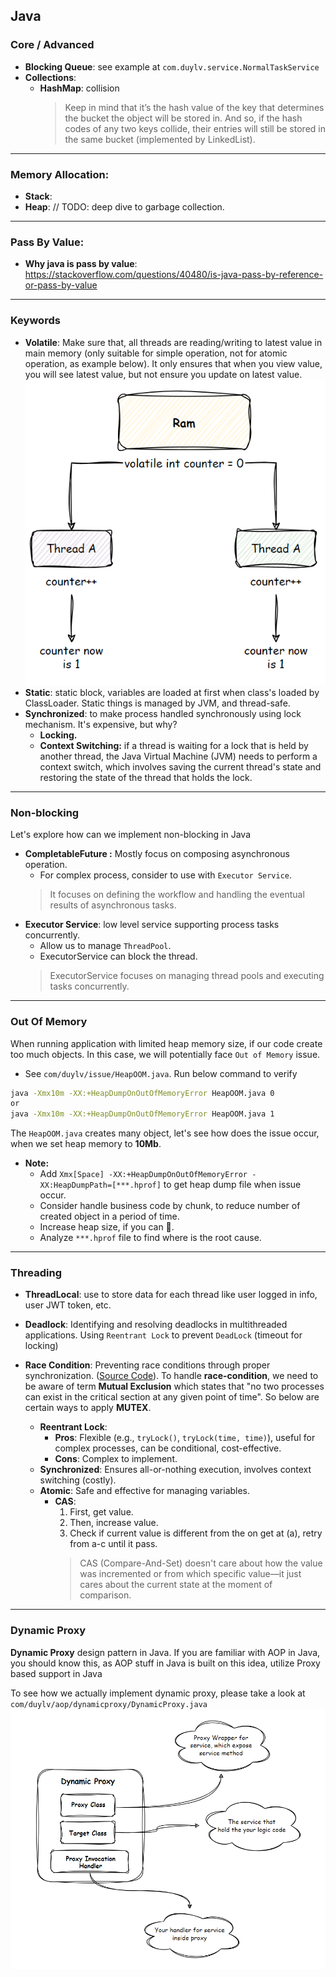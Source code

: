 ## Java

### Core / Advanced
- **Blocking Queue**: see example at `com.duylv.service.NormalTaskService`
- **Collections**:
  - **HashMap**: collision
      > Keep in mind that it’s the hash value of the key that determines the bucket the object will be stored in. And so, if the hash codes of any two keys collide, their entries will still be stored in the same bucket (implemented by LinkedList).

---

### Memory Allocation:
- **Stack**:
- **Heap**: // TODO: deep dive to garbage collection.

---

### Pass By Value:
- **Why java is pass by value**: https://stackoverflow.com/questions/40480/is-java-pass-by-reference-or-pass-by-value

---

### Keywords
- **Volatile**: Make sure that, all threads are reading/writing to latest value in main memory
(only suitable for simple operation, not for atomic operation, as example below). It only ensures that when you view value, 
you will see latest value, but not ensure you update on latest value. 
  ![img.png](media/img.png)
- **Static**: static block, variables are loaded at first when class's loaded by ClassLoader. Static things is managed by JVM, and thread-safe.
- **Synchronized**: to make process handled synchronously using lock mechanism. It's expensive, but why?
  - **Locking.**
  - **Context Switching:** if a thread is waiting for a lock that is held by another thread, the Java Virtual Machine (JVM) needs to perform a context switch, which involves saving the current thread's state and restoring the state of the thread that holds the lock.

---

### Non-blocking
Let's explore how can we implement non-blocking in Java
- **CompletableFuture :** Mostly focus on composing asynchronous operation.
  - For complex process, consider to use with `Executor Service`.
  > It focuses on defining the workflow and handling the eventual results of asynchronous tasks.
- **Executor Service**: low level service supporting process tasks concurrently.
  - Allow us to manage `ThreadPool`.
  - ExecutorService can block the thread.
  > ExecutorService focuses on managing thread pools and executing tasks concurrently.

---

### Out Of Memory
When running application with limited heap memory size, if our code create too much objects. In this case,
we will potentially face `Out of Memory` issue.
- See `com/duylv/issue/HeapOOM.java`. Run below command to verify
```bash
java -Xmx10m -XX:+HeapDumpOnOutOfMemoryError HeapOOM.java 0
or
java -Xmx10m -XX:+HeapDumpOnOutOfMemoryError HeapOOM.java 1
```
The `HeapOOM.java` creates many object, let's see how does the issue occur, when we set heap memory to **10Mb**.

- **Note:**
  - Add `Xmx[Space] -XX:+HeapDumpOnOutOfMemoryError -XX:HeapDumpPath=[***.hprof]` to get heap dump file when issue occur.
  - Consider handle business code by chunk, to reduce number of created object in a period of time.
  - Increase heap size, if you can 🙂.
  - Analyze `***.hprof` file to find where is the root cause.
---

### Threading
- **ThreadLocal**: use to store data for each thread like user logged in info, user JWT token, etc.
 

- **Deadlock**: Identifying and resolving deadlocks in multithreaded applications. Using `Reentrant Lock` to prevent `DeadLock` (timeout for locking)


- **Race Condition**: Preventing race conditions through proper synchronization. ([Source Code](https://github.com/duylv27/theory/tree/main/threading-sample/threading)).
  To handle **race-condition**, we need to be aware of term **Mutual Exclusion** which states that "no two processes can exist in the critical section at 
any given point of time". So below are certain ways to apply **MUTEX**.
  - **Reentrant Lock**:
    - **Pros**: Flexible (e.g., `tryLock()`, `tryLock(time, time)`), useful for complex processes, can be conditional, cost-effective.
    - **Cons**: Complex to implement.
  - **Synchronized**: Ensures all-or-nothing execution, involves context switching (costly).
  - **Atomic**: Safe and effective for managing variables.
    - **CAS**:
      1. First, get value.
      2. Then, increase value.
      3. Check if current value is different from the on get at (a), retry from a-c until it pass.
      > CAS (Compare-And-Set) doesn't care about how the value was incremented or from which specific value—it just cares about the current state at the moment of comparison.

---

### Dynamic Proxy

**Dynamic Proxy** design pattern in Java. If you are familiar with AOP in Java, you should know
this, as AOP stuff in Java is built on this idea, utilize Proxy based support in Java

To see how we actually implement dynamic proxy, please take a look at `com/duylv/aop/dynamicproxy/DynamicProxy.java`
![img.png](media/dynamic-proxy.png)